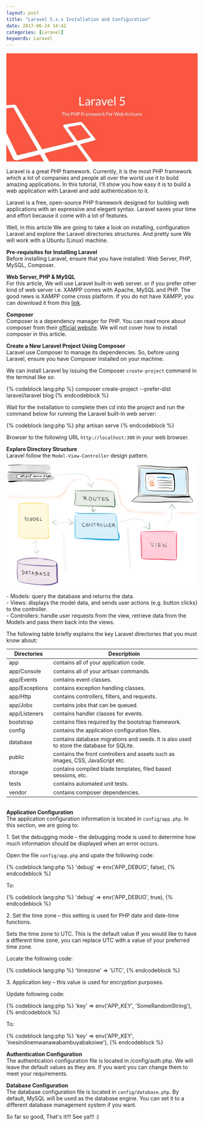 ```yaml
---
layout: post
title: "Laravel 5.x.x Installation and Configuration"
date: 2017-06-24 14:42
categories: [Laravel]
keywords: Laravel
---
```


<p>
  <img src="/images/laravel_5.jpg" width="600" alt="Laravel 5" />
</p>

<p>
  Laravel is a great PHP framework. Currently, it is the most PHP framework which a lot of companies and people all over the world use it to build amazing applications. In this tutorial, I'll show you how easy it is to build a web application with Laravel and add authentication to it.
</p>

<p>
  Laravel is a free, open-source PHP framework designed for building web applications with an expressive and elegant syntax. Laravel saves your time and effort because it come with a lot of features. 
</p>

<p>
  Well, in this article We are going to take a look on installing, configuration Laravel and explore the Laravel directories structures. And pretty sure We will work with a Ubuntu (Linux) machine.
</p>

<p>
  <strong>Pre-requisites for Installing Laravel</strong><br/>
  Before installing Laravel, ensure that you have installed: Web Server, PHP, MySQL, Composer.
</p>

<p>
  <strong>Web Server, PHP & MySQL</strong><br/>
  For this article, We will use Laravel built-in web server. or if you prefer other kind of web server i.e. XAMPP comes with Apache, MySQL and PHP. The good news is XAMPP come cross platform. If you do not have XAMPP, you can download it from this <a href="https://www.apachefriends.org/index.html" target="_blank">link</a>.
</p>

<p>
  <strong>Composer</strong><br/>
  Composer is a dependency manager for PHP. You can read more about composer from their <a href="https://getcomposer.org/" target="_blank">official website</a>. We will not cover how to install composer in this article.
</p>

<p>
  <strong>Create a New Laravel Project Using Composer</strong><br/>
  Laravel use Composer to manage its dependencies. So, before using Laravel, ensure you have Composer installed on your machine.
</p>

<p>
  We can install Laravel by issuing the Composer <code>create-project</code> command in the terminal like so:
</p>

{% codeblock lang:php %}
composer create-project --prefer-dist laravel/laravel blog
{% endcodeblock %}

<p>
  Wait for the installation to complete then cd into the project and run the command below for running the Laravel built-in web server:
</p>

{% codeblock lang:php %}
php artisan serve
{% endcodeblock %}

<p>
  Browser to the following URL <code>http://localhost:300</code> in your web browser.
</p>

<p>
  <strong>Explore Directory Structure</strong><br/>
  Laravel follow the <code>Model-View-Controller</code> design pattern.
</p>

<p>
  <img src="/images/mvc-diagram.png" width="600" alt="MVC" />
</p>

<p>
  - Models: query the database and returns the data.<br/>
  - Views: displays the model data, and sends user actions (e.g. button clicks) to the controller.<br/>
  - Controllers: handle user requests from the view, retrieve data from the Models and pass them back into the views.
</p>

<p>
  The following table briefly explains the key Laravel directories that you must know about:
</p>

<table>
  <thead>
    <tr>
      <th>Directories</th>
      <th>Descriptioin</th>
    </tr>
  </thead>
  <tbody>
    <tr>
      <td>app</td>
      <td>contains all of your application code.</td>
    </tr>
    <tr>
      <td>app/Console</td>
      <td>contains all of your artisan commands.</td>
    </tr>
    <tr>
      <td>app/Events</td>
      <td>contains event classes.</td>
    </tr>
    <tr>
      <td>app/Exceptions</td>
      <td>contains exception handling classes.</td>
    </tr>
    <tr>
      <td>app/Http</td>
      <td>contains controllers, filters, and requests.</td>
    </tr>
    <tr>
      <td>app/Jobs</td>
      <td>contains jobs that can be queued.</td>
    </tr>
    <tr>
      <td>app/Listeners</td>
      <td>contains handler classes for events.</td>
    </tr>
    <tr>
      <td>bootstrap</td>
      <td>contains files required by the bootstrap framework.</td>
    </tr>
    <tr>
      <td>config</td>
      <td>contains the application configuration files.</td>
    </tr>
    <tr>
      <td>database</td>
      <td>contains database migrations and seeds. It is also used to store the database for SQLite.</td>
    </tr>
    <tr>
      <td>public</td>
      <td>contains the front controllers and assets such as images, CSS, JavaScript etc.</td>
    </tr>
    <tr>
      <td>storage</td>
      <td>contains compiled blade templates, filed based sessions, etc.</td>
    </tr>
    <tr>
      <td>tests</td>
      <td>contains automated unit tests.</td>
    </tr>
    <tr>
      <td>vendor</td>
      <td>contains composer dependencies.</td>
    </tr>
  </tbody>
</table>

<p>
  <br/>
  <strong>Application Configuration</strong><br/>
  The application configuration information is located in <code>config/app.php</code>. In this section, we are going to: 
</p>

<p>
  1. Set the debugging mode – the debugging mode is used to determine how much information should be displayed when an error occurs.
</p>

<p>
  Open the file <code>config/app.php</code> and upate the following code:
</p>

{% codeblock lang:php %}
'debug' => env('APP_DEBUG', false),
{% endcodeblock %}

<p>
  To:
</p>

{% codeblock lang:php %}
'debug' => env('APP_DEBUG', true),
{% endcodeblock %}

<p>
  2. Set the time zone – this setting is used for PHP date and date-time functions. 
</p>

<p>
  Sets the time zone to UTC. This is the default value If you would like to have a different time zone, you can replace UTC with a value of your preferred time zone.
</p>

<p>
  Locate the following code:
</p>

{% codeblock lang:php %}
'timezone' => 'UTC',
{% endcodeblock %}

<p>
  3. Application key – this value is used for encryption purposes.
</p>

<p>
  Update following code:
</p>

{% codeblock lang:php %}
'key' => env('APP_KEY', 'SomeRandomString'),
{% endcodeblock %}

<p>
  To:
</p>

{% codeblock lang:php %}
'key' => env('APP_KEY', 'inesindinemwanawabambuyabakoiwe'),
{% endcodeblock %}


<p>
  <strong>Authentication Configuration</strong><br/>
  The authentication configuration file is located in /config/auth.php. We will leave the default values as they are. If you want you can change them to meet your requirements.
</p>

<p>
  <strong>Database Configuration</strong><br/>
  The database configuration file is located in <code>config/database.php</code>. By default, MySQL will be used as the database engine. You can set it to a different database management system if you want.
</p>

<p>
  So far so good, That's it!!! See ya!!! :)
</p>
